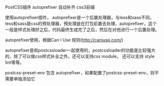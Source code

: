 PostCSS插件 autoprefixer 自动补齐 css3前缀

使用autoprefixer插件，
    autoprefixer是一个后置处理器，与less和sass不同，less和sass是css的预处理器，预处理是在打包前置去处理，autoprefixer，这个一般是样式处理好之后，代码最终生成完了之后，然后在对他进行一个后置处理。

autoprefixer使用，根据Can I Use 规则(http://caniuse.com/)

autoprefixer是和postcssloader一起使用的，postcssloader的功能是比较强大的，除了可以做css样式补全之外，还可以支持css module， 还可以支持 style lint等等。




postcss-preset-env 包含 autoprefixer，如果配置了postcss-preset-env，则不需要单独添加它


